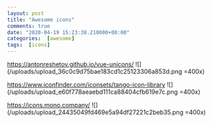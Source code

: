 ```yaml
---
layout: post
title: "Awesome icons"
comments: true
date: "2020-04-19 15:23:38.210000+00:00"
categories:  [awesome]
tags:  [icons]
---
```





https://antonreshetov.github.io/vue-unicons/
![](/uploads/upload_36c0c9d75bae183cd1c25123306a853d.png =400x)

https://www.iconfinder.com/iconsets/tango-icon-library
![](/uploads/upload_e60f778aeaebd111ca88404cfb619e7c.png =400x)

https://icons.mono.company/
![](/uploads/upload_24435049fd469e5a94df27221c2beb35.png =400x)




